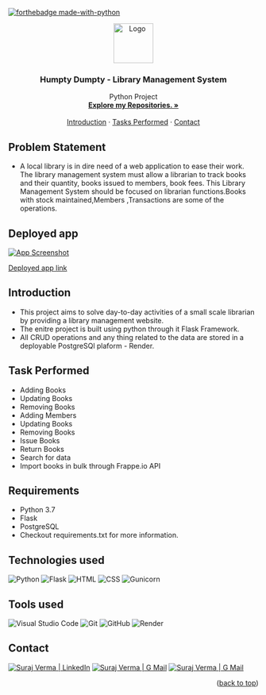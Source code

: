 [![forthebadge made-with-python](http://ForTheBadge.com/images/badges/made-with-python.svg)](https://www.python.org/)

<div id="top"></div>

<div align="center">
  <a href="https://github.com/vsuraj25">
    <img src="https://img.icons8.com/emoji/48/books-emoji.png" alt="Logo" width="80" height="80"/> 
  </a>

    
<h3 align="center">Humpty Dumpty - Library Management System</h3>

 <p align="center">
    Python Project
    <br />
    <a href="https://github.com/vsuraj25"><strong>Explore my Repositories. »</strong></a>
    <br />
    <br />
    <a href="#intro">Introduction</a>
    ·
    <a href="#data"> Tasks Performed</a>
    ·
    <a href="#contact">Contact</a>
  </p>
</div>

<!-- ABOUT THE PROJECT -->
## **Problem Statement**
* A local library is in dire need of a web application to ease their work. The library management
system must allow a librarian to track books and their quantity, books issued to members, book
fees. This Library Management System should be focused on librarian functions.Books with stock maintained,Members
,Transactions are some of the operations.


## **Deployed app**
[![App Screenshot](https://user-images.githubusercontent.com/55409076/266382334-8641644a-1afb-473b-b85d-eae60a746bd4.png)](https://humpty-dumpty-library.onrender.com/)

[Deployed app link](https://humpty-dumpty-library.onrender.com/)

<!-- GETTING STARTED -->
<div id="intro"></div>

## **Introduction**
*  This project aims to solve day-to-day activities of a small scale librarian by providing a library management website.
*  The enitre project is built using python through it Flask Framework.
*  All CRUD operations and any thing related to the data are stored in a deployable PostgreSQl plaform - Render. 

<div id="data"></div>
<!-- USAGE EXAMPLES -->

## **Task Performed**

* Adding Books
* Updating Books
* Removing Books
* Adding Members
* Updating Books
* Removing Books
* Issue Books
* Return Books
* Search for data
* Import books in bulk through Frappe.io API 

## **Requirements**
* Python 3.7
* Flask
* PostgreSQL
* Checkout requirements.txt for more information.

## **Technologies used**
![Python](https://img.shields.io/badge/python-3670A0?style=for-the-badge&logo=python&logoColor=ffdd54)
![Flask](https://img.shields.io/badge/flask-%23000.svg?style=for-the-badge&logo=flask&logoColor=white)
![HTML](https://img.shields.io/badge/HTML-239120?style=for-the-badge&logo=html5&logoColor=white)
![CSS](https://img.shields.io/badge/CSS-239120?&style=for-the-badge&logo=css3&logoColor=white)
![Gunicorn](https://img.shields.io/badge/gunicorn-%298729.svg?style=for-the-badge&logo=gunicorn&logoColor=white)


## **Tools used**
![Visual Studio Code](https://img.shields.io/badge/Visual_Studio_Code-0078D4?style=for-the-badge&logo=visual%20studio%20code&logoColor=white)
![Git](https://img.shields.io/badge/git-%23F05033.svg?style=for-the-badge&logo=git&logoColor=white)
![GitHub](https://img.shields.io/badge/github-%23121011.svg?style=for-the-badge&logo=github&logoColor=white)
![Render](https://img.shields.io/badge/Render-%46E3B7.svg?style=for-the-badge&logo=render&logoColor=white)

<!-- CONTACT -->
<div id="contact"></div>

## **Contact**
[![Suraj Verma | LinkedIn](https://img.shields.io/badge/Suraj_Verma-eeeeee?style=for-the-badge&logo=linkedin&logoColor=ffffff&labelColor=0A66C2)][reach_linkedin]
[![Suraj Verma | G Mail](https://img.shields.io/badge/sv255255-eeeeee?style=for-the-badge&logo=gmail&logoColor=ffffff&labelColor=EA4335)][reach_gmail]
[![Suraj Verma | G Mail](https://img.shields.io/badge/My_Portfolio-eeeeee?style=for-the-badge)][reach_gmail]

[reach_linkedin]: https://www.linkedin.com/in/suraj-verma-982b31157/
[reach_gmail]: mailto:sv255255@gmail.com?subject=Github


<p align="right">(<a href="#top">back to top</a>)</p>



